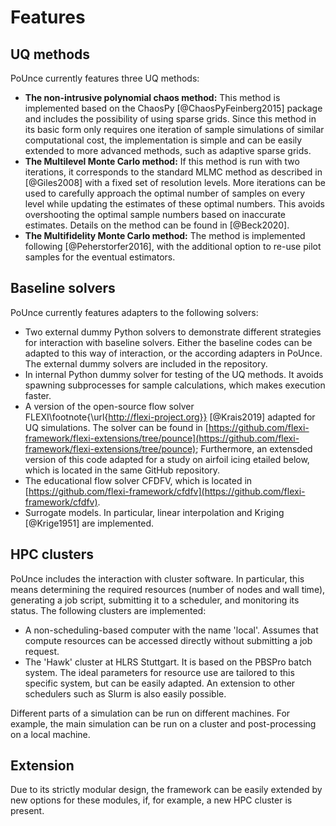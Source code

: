 # Features


## UQ methods

PoUnce currently features three UQ methods: 

- **The non-intrusive polynomial chaos method:** This method is implemented based on the ChaosPy [@ChaosPyFeinberg2015] package and includes the possibility of using sparse grids. Since this method in its basic form only requires one iteration of sample simulations of similar computational cost, the implementation is simple and can be easily extended to more advanced methods, such as adaptive sparse grids. 
- **The Multilevel Monte Carlo method:** If this method is run with two iterations, it corresponds to the standard MLMC method as described in [@Giles2008] with a fixed set of resolution levels. More iterations can be used to carefully approach the optimal number of samples on every level while updating the estimates of these optimal numbers. This avoids overshooting the optimal sample numbers based on inaccurate estimates. Details on the method can be found in [@Beck2020]. 
- **The Multifidelity Monte Carlo method:** The method is implemented following [@Peherstorfer2016], with the additional option to re-use pilot samples for the eventual estimators.

## Baseline solvers

PoUnce currently features adapters to the following solvers: 

- Two external dummy Python solvers to demonstrate different strategies for interaction with baseline solvers. Either the baseline codes can be adapted to this way of interaction, or the according adapters in PoUnce. The external dummy solvers are included in the repository. 
- In internal Python dummy solver for testing of the UQ methods. It avoids spawning subprocesses for sample calculations, which makes execution faster.
- A version of the open-source flow solver FLEXI\footnote{\url{http://flexi-project.org}} [@Krais2019] adapted for UQ simulations. The solver can be found in [https://github.com/flexi-framework/flexi-extensions/tree/pounce](https://github.com/flexi-framework/flexi-extensions/tree/pounce); Furthermore, an extensded version of this code adapted for a study on airfoil icing etailed below, which is located in the same GitHub repository. 
- The educational flow solver CFDFV, which is located in [https://github.com/flexi-framework/cfdfv](https://github.com/flexi-framework/cfdfv).
- Surrogate models. In particular, linear interpolation and Kriging [@Krige1951] are implemented.

## HPC clusters 

PoUnce includes the interaction with cluster software. In particular, this means determining the required resources (number of nodes and wall time), generating a job script, submitting it to a scheduler, and monitoring its status. The following clusters are implemented: 

- A non-scheduling-based computer with the name 'local'. Assumes that compute resources can be accessed directly without submitting a job request. 
- The 'Hawk' cluster at HLRS Stuttgart. It is based on the PBSPro batch system. The ideal parameters for resource use are tailored to this specific system, but can be easily adapted. An extension to other schedulers such as Slurm is also easily possible.

Different parts of a simulation can be run on different machines. For example, the main simulation can be run on a cluster and post-processing on a local machine.

## Extension

Due to its strictly modular design, the framework can be easily extended by new options for these modules, if, for example, a new HPC cluster is present. 
